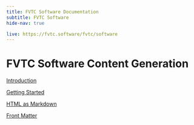 ```yaml
---
title: FVTC Software Documentation
subtitle: FVTC Software
hide-nav: true

live: https://fvtc.software/fvtc/software
---
```


# FVTC Software Content Generation

[Introduction](software/introduction)

[Getting Started](software/getting-started)

[HTML as Markdown](software/html-as-markdown)

[Front Matter](software/frontmatter)